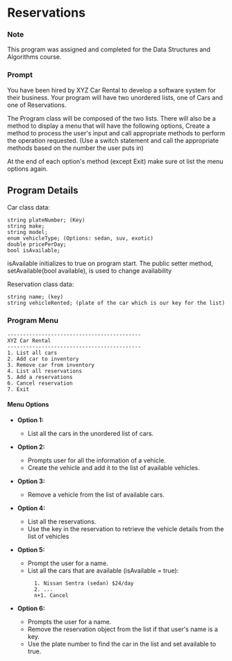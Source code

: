 # Reservations

### Note
This program was assigned and completed for the Data Structures and Algorithms course.
### Prompt
You have been hired by XYZ Car Rental to develop a software system for their business.
Your program will have two unordered lists, one of Cars and one of Reservations. 

The Program class will be composed of the two lists. 
There will also be a method to display a menu that will have the following options, 
Create a method to process the user's input and call appropriate methods to perform the operation requested.
(Use a switch statement and call the appropriate methods based on the number the user puts in)

At the end of each option's method (except Exit) make sure ot list the menu options again.


## Program Details

Car class data:
```
string plateNumber; (Key)
string make;
string model;
enum vehicleType; (Options: sedan, suv, exotic)
double pricePerDay;
bool isAvailable;
```
isAvailable initializes to true on program start. The public setter method, setAvailable(bool available), is used to change availability 

Reservation class data:
```
string name; (key)
string vehicleRented; (plate of the car which is our key for the list)
```


### Program Menu
```
-------------------------------------------
XYZ Car Rental
-------------------------------------------
1. List all cars
2. Add car to inventory
3. Remove car from inventory
4. List all reservations
5. Add a reservations
6. Cancel reservation
7. Exit
```

#### Menu Options
* **Option 1:**
  * List all the cars in the unordered list of cars.

* **Option 2:**
  * Prompts user for all the information of a vehicle. <br>
  * Create the vehicle and add it to the list of available vehicles.

* **Option 3:**
  * Remove a vehicle from the list of available cars. <br>

* **Option 4:**
  * List all the reservations. <br>
  * Use the key in the reservation to retrieve the vehicle details from the list of vehicles

* **Option 5:**
  * Prompt the user for a name. <br>
  * List all the cars that are available (isAvailable = true): 
    ```
      1. Nissan Sentra (sedan) $24/day
      2. ...
      n+1. Cancel
    ```
* **Option 6:**
  * Prompts the user for a name. <br>
  * Remove the reservation object from the list if that user's name is a key. <br>
  * Use the plate number to find the car in the list and set available to true.
    
